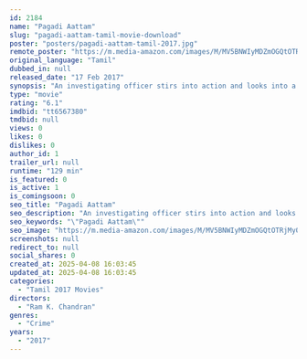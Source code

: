 ```yaml
---
id: 2184
name: "Pagadi Aattam"
slug: "pagadi-aattam-tamil-movie-download"
poster: "posters/pagadi-aattam-tamil-2017.jpg"
remote_poster: "https://m.media-amazon.com/images/M/MV5BNWIyMDZmOGQtOTRjMy00MGE5LWFiOWItNWJlZDRlYzBmNjc5XkEyXkFqcGc@._V1_SX300.jpg"
original_language: "Tamil"
dubbed_in: null
released_date: "17 Feb 2017"
synopsis: "An investigating officer stirs into action and looks into a series of cybercrimes after several innocent women are targeted by the offenders."
type: "movie"
rating: "6.1"
imdbid: "tt6567380"
tmdbid: null
views: 0
likes: 0
dislikes: 0
author_id: 1
trailer_url: null
runtime: "129 min"
is_featured: 0
is_active: 1
is_comingsoon: 0
seo_title: "Pagadi Aattam"
seo_description: "An investigating officer stirs into action and looks into a series of cybercrimes after several innocent women are targeted by the offenders."
seo_keywords: "\"Pagadi Aattam\""
seo_image: "https://m.media-amazon.com/images/M/MV5BNWIyMDZmOGQtOTRjMy00MGE5LWFiOWItNWJlZDRlYzBmNjc5XkEyXkFqcGc@._V1_SX300.jpg"
screenshots: null
redirect_to: null
social_shares: 0
created_at: 2025-04-08 16:03:45
updated_at: 2025-04-08 16:03:45
categories:
  - "Tamil 2017 Movies"
directors:
  - "Ram K. Chandran"
genres:
  - "Crime"
years:
  - "2017"
---
```

